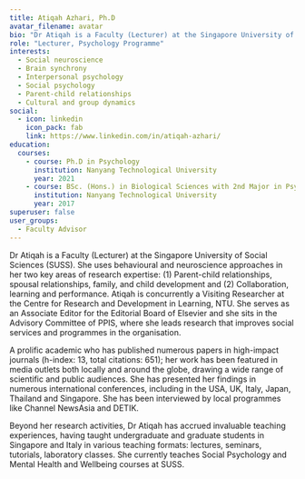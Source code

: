 ```yaml
---
title: Atiqah Azhari, Ph.D
avatar_filename: avatar
bio: "Dr Atiqah is a Faculty (Lecturer) at the Singapore University of Social Sciences (SUSS). She uses behavioural and neuroscience approaches in her two key areas of research expertise: (1) Parent-child relationships, spousal relationships, family, and child development and (2) Collaboration, learning and performance."
role: "Lecturer, Psychology Programme"
interests:
  - Social neuroscience
  - Brain synchrony
  - Interpersonal psychology
  - Social psychology
  - Parent-child relationships
  - Cultural and group dynamics
social:
  - icon: linkedin
    icon_pack: fab
    link: https://www.linkedin.com/in/atiqah-azhari/
education:
  courses:
    - course: Ph.D in Psychology
      institution: Nanyang Technological University
      year: 2021
    - course: BSc. (Hons.) in Biological Sciences with 2nd Major in Psychology
      institution: Nanyang Technological University
      year: 2017
superuser: false
user_groups:
  - Faculty Advisor
---
```

Dr Atiqah is a Faculty (Lecturer) at the Singapore University of Social Sciences (SUSS). She uses behavioural and neuroscience approaches in her two key areas of research expertise: (1) Parent-child relationships, spousal relationships, family, and child development and (2) Collaboration, learning and performance. Atiqah is concurrently a Visiting Researcher at the Centre for Research and Development in Learning, NTU. She serves as an Associate Editor for the Editorial Board of Elsevier and she sits in the Advisory Committee of PPIS, where she leads research that improves social services and programmes in the organisation.

A prolific academic who has published numerous papers in high-impact journals (h-index: 13, total citations: 651); her work has been featured in media outlets both locally and around the globe, drawing a wide range of scientific and public audiences. She has presented her findings in numerous international conferences, including in the USA, UK, Italy, Japan, Thailand and Singapore. She has been interviewed by local programmes like Channel NewsAsia and DETIK.

Beyond her research activities, Dr Atiqah has accrued invaluable teaching experiences, having taught undergraduate and graduate students in Singapore and Italy in various teaching formats: lectures, seminars, tutorials, laboratory classes. She currently teaches Social Psychology and Mental Health and Wellbeing courses at SUSS.
